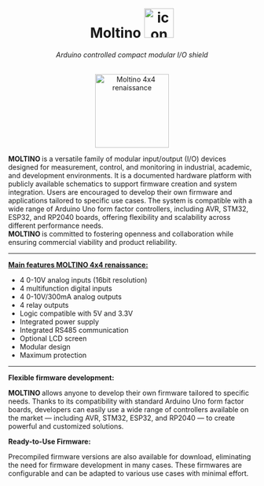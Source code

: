 <h1 align="center">Moltino <img src="https://github.com/athomas1967/Moltino/blob/main/images/icon.png" alt="icon" width="60"/></h1>
<div align="center"><I> Arduino controlled compact modular I/O shield </div></I><br>
<p align="center"><img src="https://github.com/athomas1967/Moltino/blob/main/images/IMG_.png" alt="Moltino 4x4 renaissance" width="150"/></p>
  
<p><b> MOLTINO </b> is a versatile family of modular input/output (I/O) devices designed for measurement, control, and monitoring in industrial, academic, and development environments.
It is a documented hardware platform with publicly available schematics to support firmware creation and system integration.
Users are encouraged to develop their own firmware and applications tailored to specific use cases.
The system is compatible with a wide range of Arduino Uno form factor controllers, including AVR, STM32, ESP32, and RP2040 boards, offering flexibility and scalability across different performance needs.<br>
<b> MOLTINO </b> is committed to fostering openness and collaboration while ensuring commercial viability and product reliability.</p><hr>
<p><lh><u><b>Main features <b>MOLTINO</b> 4x4 renaissance:</b></u></lh>
<ul><li>4 0-10V analog inputs (16bit resolution)</li>
<li>4 multifunction digital inputs</li>
<li>4 0-10V/300mA analog outputs</li>
<li>4 relay outputs</li>
<li>Logic compatible with 5V and 3.3V</li>
<li>Integrated power supply</li>
<li>Integrated RS485 communication</li>
<li>Optional LCD screen</li>
<li>Modular design</li>
<li>Maximum protection</li></ul></p><hr>
<p><b>Flexible firmware development:</b></p>
<p><b> MOLTINO </b> allows anyone to develop their own firmware tailored to specific needs.
Thanks to its compatibility with standard Arduino Uno form factor boards, developers can easily use a wide range of controllers available on the market — including AVR, STM32, ESP32, and RP2040 — to create powerful and customized solutions.</p>
<p><b> Ready-to-Use Firmware:</b></p>
<p>Precompiled firmware versions are also available for download, eliminating the need for firmware development in many cases. These firmwares are configurable and can be adapted to various use cases with minimal effort.</p>

